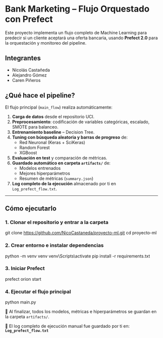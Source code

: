 
# Bank Marketing – Flujo Orquestado con Prefect

Este proyecto implementa un flujo completo de Machine Learning para predecir si un cliente aceptará una oferta bancaria, usando **Prefect 2.0** para la orquestación y monitoreo del pipeline.

## Integrantes
- Nicolás Castañeda
- Alejandro Gómez
- Caren Piñeros

## ¿Qué hace el pipeline?

El flujo principal (`main_flow`) realiza automáticamente:

1. **Carga de datos** desde el repositorio UCI.
2. **Preprocesamiento**: codificación de variables categóricas, escalado, SMOTE para balanceo.
3. **Entrenamiento baseline** – Decision Tree.
4. **Tuning con búsqueda aleatoria y barras de progreso** de:
   - Red Neuronal (Keras + SciKeras)
   - Random Forest
   - XGBoost
5. **Evaluación en test** y comparación de métricas.
6. **Guardado automático en carpeta `artifacts/`** de:
   - Modelos entrenados
   - Mejores hiperparámetros
   - Resumen de métricas (`summary.json`)
7. **Log completo de la ejecución** almacenado por ti en `Log_prefect_flow.txt`.

---

## Cómo ejecutarlo

### 1. Clonar el repositorio y entrar a la carpeta
git clone https://github.com/NicoCastaneda/proyecto-ml.git
cd proyecto-ml

### 2. Crear entorno e instalar dependencias
python -m venv venv
venv\Scripts\activate
pip install -r requirements.txt

### 3. Iniciar Prefect
prefect orion start

### 4. Ejecutar el flujo principal
python main.py

🔹 Al finalizar, todos los modelos, métricas e hiperparámetros se guardan en la carpeta `artifacts/`.

🔹 El log completo de ejecución manual fue guardado por ti en:  
**`Log_prefect_flow.txt`**
